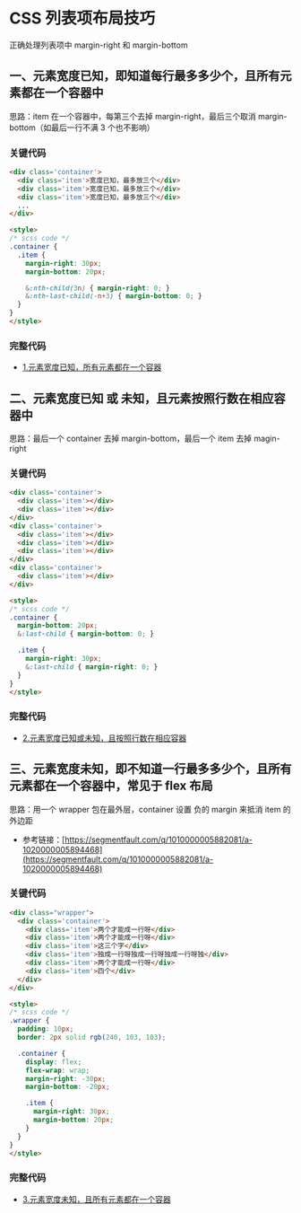 # CSS 列表项布局技巧

正确处理列表项中 margin-right 和 margin-bottom

## 一、元素宽度已知，即知道每行最多多少个，且所有元素都在一个容器中

思路：item 在一个容器中，每第三个去掉 margin-right，最后三个取消 margin-bottom（如最后一行不满 3 个也不影响）

### 关键代码

```html
<div class='container'>
  <div class='item'>宽度已知，最多放三个</div>
  <div class='item'>宽度已知，最多放三个</div>
  <div class='item'>宽度已知，最多放三个</div>
  ...
</div>

<style>
/* scss code */
.container {
  .item {
    margin-right: 30px;
    margin-bottom: 20px;

    &:nth-child(3n) { margin-right: 0; }
    &:nth-last-child(-n+3) { margin-bottom: 0; }
  }
}
</style>
```

### 完整代码

- [1.元素宽度已知，所有元素都在一个容器](./1.元素宽度已知，所有元素都在一个容器.html)

## 二、元素宽度已知 或 未知，且元素按照行数在相应容器中

思路：最后一个 container 去掉 margin-bottom，最后一个 item 去掉 magin-right

### 关键代码

```html
<div class='container'>
  <div class='item'></div>
  <div class='item'></div>
</div>
<div class='container'>
  <div class='item'></div>
  <div class='item'></div>
  <div class='item'></div>
</div>
<div class='container'>
  <div class='item'></div>
</div>

<style>
/* scss code */
.container {
  margin-bottom: 20px;
  &:last-child { margin-bottom: 0; }

  .item {
    margin-right: 30px;
    &:last-child { margin-right: 0; }
  }
}
</style>
```

### 完整代码

- [2.元素宽度已知或未知，且按照行数在相应容器](./2.元素宽度已知或未知，且按照行数在相应容器.html)

## 三、元素宽度未知，即不知道一行最多多少个，且所有元素都在一个容器中，常见于 flex 布局

思路：用一个 wrapper 包在最外层，container 设置 负的 margin 来抵消 item 的 外边距

- 参考链接：[https://segmentfault.com/q/1010000005882081/a-1020000005894468](https://segmentfault.com/q/1010000005882081/a-1020000005894468)

### 关键代码

```html
<div class="wrapper">
  <div class='container'>
    <div class='item'>两个才能成一行呀</div>
    <div class='item'>两个才能成一行呀</div>
    <div class='item'>这三个字</div>
    <div class='item'>独成一行呀独成一行呀独成一行呀独</div>
    <div class='item'>两个才能成一行呀</div>
    <div class='item'>四个</div>
  </div>
</div>

<style>
/* scss code */
.wrapper {
  padding: 10px;
  border: 2px solid rgb(240, 103, 103);

  .container {
    display: flex;
    flex-wrap: wrap;
    margin-right: -30px;
    margin-bottom: -20px;

    .item {
      margin-right: 30px;
      margin-bottom: 20px;
    }
  }
}
</style>
```

### 完整代码

- [3.元素宽度未知，且所有元素都在一个容器](./3.元素宽度未知，且所有元素都在一个容器.html)
